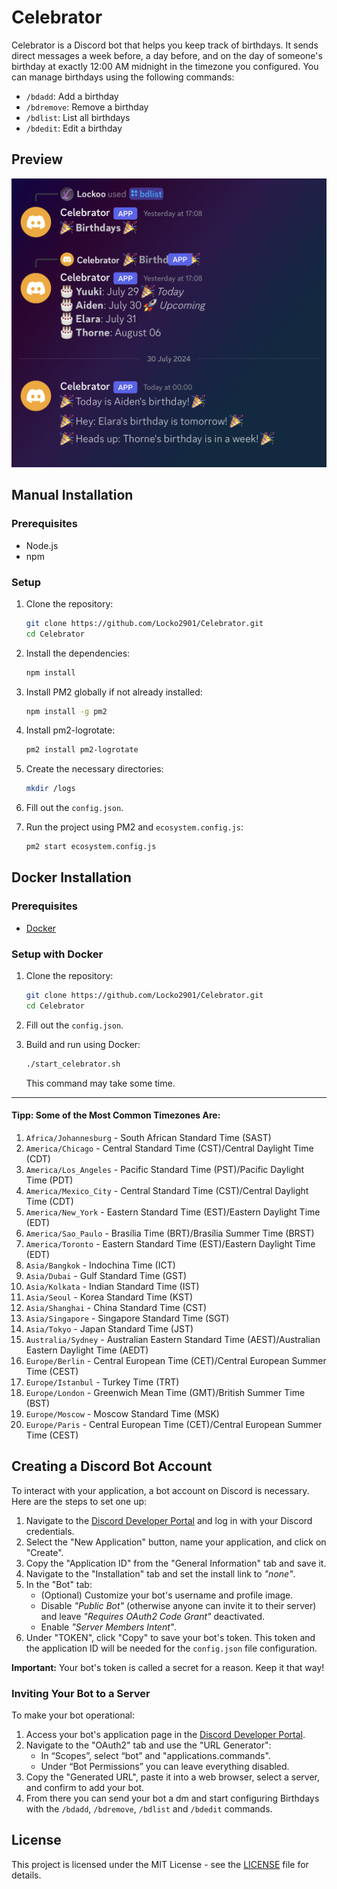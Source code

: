 # Celebrator

Celebrator is a Discord bot that helps you keep track of birthdays. It sends direct messages a week before, a day before, and on the day of someone's birthday at exactly 12:00 AM midnight in the timezone you configured. You can manage birthdays using the following commands:
- `/bdadd`: Add a birthday
- `/bdremove`: Remove a birthday
- `/bdlist`: List all birthdays
- `/bdedit`: Edit a birthday 

## Preview 

![Project Screenshot](https://github.com/Locko2901/Celebrator/blob/main/images/1.jpg)

## Manual Installation

### Prerequisites
- Node.js
- npm

### Setup

1. Clone the repository:
    ```sh
    git clone https://github.com/Locko2901/Celebrator.git
    cd Celebrator
    ```

2. Install the dependencies:
    ```sh
    npm install
    ```

3. Install PM2 globally if not already installed:
    ```sh
    npm install -g pm2
    ```

4. Install pm2-logrotate:
    ```sh
    pm2 install pm2-logrotate
    ```

5. Create the necessary directories:
    ```sh
    mkdir /logs
    ```

6. Fill out the `config.json`.

7. Run the project using PM2 and `ecosystem.config.js`:
    ```sh
    pm2 start ecosystem.config.js
    ```

## Docker Installation

### Prerequisites
- [Docker](https://docs.docker.com/engine/install/)

### Setup with Docker

1. Clone the repository:
    ```sh
    git clone https://github.com/Locko2901/Celebrator.git
    cd Celebrator
    ```

2. Fill out the `config.json`.

3. Build and run using Docker:
    ```sh
    ./start_celebrator.sh
    ```
    This command may take some time.

---

#### Tipp: Some of the Most Common Timezones Are:

1. `Africa/Johannesburg` - South African Standard Time (SAST)
2. `America/Chicago` - Central Standard Time (CST)/Central Daylight Time (CDT)
3. `America/Los_Angeles` - Pacific Standard Time (PST)/Pacific Daylight Time (PDT)
4. `America/Mexico_City` - Central Standard Time (CST)/Central Daylight Time (CDT)
5. `America/New_York` - Eastern Standard Time (EST)/Eastern Daylight Time (EDT)
6. `America/Sao_Paulo` - Brasília Time (BRT)/Brasília Summer Time (BRST)
7. `America/Toronto` - Eastern Standard Time (EST)/Eastern Daylight Time (EDT)
8. `Asia/Bangkok` - Indochina Time (ICT)
9. `Asia/Dubai` - Gulf Standard Time (GST)
10. `Asia/Kolkata` - Indian Standard Time (IST)
11. `Asia/Seoul` - Korea Standard Time (KST)
12. `Asia/Shanghai` - China Standard Time (CST)
13. `Asia/Singapore` - Singapore Standard Time (SGT)
14. `Asia/Tokyo` - Japan Standard Time (JST)
15. `Australia/Sydney` - Australian Eastern Standard Time (AEST)/Australian Eastern Daylight Time (AEDT)
16. `Europe/Berlin` - Central European Time (CET)/Central European Summer Time (CEST)
17. `Europe/Istanbul` - Turkey Time (TRT)
18. `Europe/London` - Greenwich Mean Time (GMT)/British Summer Time (BST)
19. `Europe/Moscow` - Moscow Standard Time (MSK)
20. `Europe/Paris` - Central European Time (CET)/Central European Summer Time (CEST)

## Creating a Discord Bot Account

To interact with your application, a bot account on Discord is necessary. Here are the steps to set one up:

1. Navigate to the [Discord Developer Portal](https://discord.com/developers/applications) and log in with your Discord credentials.
2. Select the "New Application" button, name your application, and click on "Create".
3. Copy the "Application ID" from the "General Information" tab and save it.
4. Navigate to the "Installation" tab and set the install link to *"none"*.
5. In the "Bot" tab:
   - (Optional) Customize your bot's username and profile image.
   - Disable *"Public Bot"* (otherwise anyone can invite it to their server) and leave *"Requires OAuth2 Code Grant"* deactivated.
   - Enable *"Server Members Intent"*.
6. Under "TOKEN", click "Copy" to save your bot's token. This token and the application ID will be needed for the `config.json` file configuration.

**Important:** Your bot's token is called a secret for a reason. Keep it that way!

### Inviting Your Bot to a Server

To make your bot operational:

1. Access your bot's application page in the [Discord Developer Portal](https://discord.com/developers/applications).
2. Navigate to the "OAuth2" tab and use the "URL Generator":
   - In “Scopes”, select “bot” and "applications.commands".
   - Under “Bot Permissions” you can leave everything disabled.
3. Copy the "Generated URL", paste it into a web browser, select a server, and confirm to add your bot.
4. From there you can send your bot a dm and start configuring Birthdays with the `/bdadd`, `/bdremove`, `/bdlist` and `/bdedit` commands.

## License

This project is licensed under the MIT License - see the [LICENSE](https://github.com/Locko2901/Celebrator/blob/main/LICENSE) file for details.
